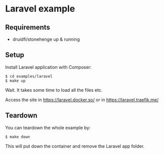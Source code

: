 # Laravel example

## Requirements

- druidfi/stonehenge up & running

## Setup

Install Laravel application with Composer:

```
$ cd examples/laravel
$ make up
```

Wait. It takes some time to load all the files etc.

Access the site in https://laravel.docker.so/ or in https://laravel.traefik.me/

## Teardown

You can teardown the whole example by:

```
$ make down
```

This will put down the container and remove the Laravel app folder.
